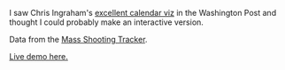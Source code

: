 I saw Chris Ingraham's [excellent calendar viz](http://www.washingtonpost.com/news/wonkblog/wp/2015/07/27/why-its-never-the-right-time-to-discuss-gun-violence/) in the Washington Post and thought I could probably make an interactive version.

Data from the [Mass Shooting Tracker](http://shootingtracker.com/wiki/Mass_Shootings_in_2015).

[Live demo here.](http://scottpham.github.io/mass-shootings-cal)



